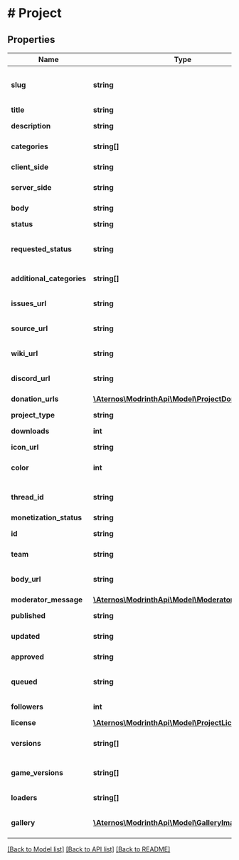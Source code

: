 # # Project

## Properties

Name | Type | Description | Notes
------------ | ------------- | ------------- | -------------
**slug** | **string** | The slug of a project, used for vanity URLs. Regex: &#x60;&#x60;&#x60;^[\\w!@$()&#x60;.+,\&quot;\\-&#39;]{3,64}$&#x60;&#x60;&#x60; |
**title** | **string** | The title or name of the project |
**description** | **string** | A short description of the project |
**categories** | **string[]** | A list of the categories that the project has |
**client_side** | **string** | The client side support of the project |
**server_side** | **string** | The server side support of the project |
**body** | **string** | A long form description of the project |
**status** | **string** | The status of the project |
**requested_status** | **string** | The requested status when submitting for review or scheduling the project for release | [optional]
**additional_categories** | **string[]** | A list of categories which are searchable but non-primary | [optional]
**issues_url** | **string** | An optional link to where to submit bugs or issues with the project | [optional]
**source_url** | **string** | An optional link to the source code of the project | [optional]
**wiki_url** | **string** | An optional link to the project&#39;s wiki page or other relevant information | [optional]
**discord_url** | **string** | An optional invite link to the project&#39;s discord | [optional]
**donation_urls** | [**\Aternos\ModrinthApi\Model\ProjectDonationURL[]**](ProjectDonationURL.md) | A list of donation links for the project | [optional]
**project_type** | **string** | The project type of the project |
**downloads** | **int** | The total number of downloads of the project |
**icon_url** | **string** | The URL of the project&#39;s icon | [optional]
**color** | **int** | The RGB color of the project, automatically generated from the project icon | [optional]
**thread_id** | **string** | The ID of the moderation thread associated with this project | [optional]
**monetization_status** | **string** |  | [optional]
**id** | **string** | The ID of the project, encoded as a base62 string |
**team** | **string** | The ID of the team that has ownership of this project |
**body_url** | **string** | The link to the long description of the project. Always null, only kept for legacy compatibility. | [optional]
**moderator_message** | [**\Aternos\ModrinthApi\Model\ModeratorMessage**](ModeratorMessage.md) |  | [optional]
**published** | **string** | The date the project was published |
**updated** | **string** | The date the project was last updated |
**approved** | **string** | The date the project&#39;s status was set to an approved status | [optional]
**queued** | **string** | The date the project&#39;s status was submitted to moderators for review | [optional]
**followers** | **int** | The total number of users following the project |
**license** | [**\Aternos\ModrinthApi\Model\ProjectLicense**](ProjectLicense.md) |  | [optional]
**versions** | **string[]** | A list of the version IDs of the project (will never be empty unless &#x60;draft&#x60; status) | [optional]
**game_versions** | **string[]** | A list of all of the game versions supported by the project | [optional]
**loaders** | **string[]** | A list of all of the loaders supported by the project | [optional]
**gallery** | [**\Aternos\ModrinthApi\Model\GalleryImage[]**](GalleryImage.md) | A list of images that have been uploaded to the project&#39;s gallery | [optional]

[[Back to Model list]](../../README.md#models) [[Back to API list]](../../README.md#endpoints) [[Back to README]](../../README.md)
